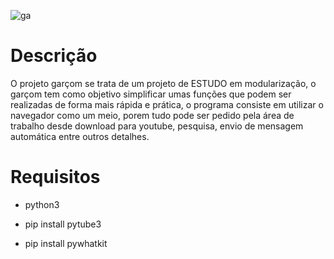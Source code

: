 ![ga](https://user-images.githubusercontent.com/96485637/147664654-e4065cb0-3ea2-4b4f-884b-189d2ae1bb3e.png)


# Descrição

O projeto garçom se trata de um projeto de ESTUDO em modularização, o garçom tem como
objetivo simplificar umas funções que podem ser realizadas de forma mais rápida e prática,
o programa consiste em utilizar o navegador como um meio, porem tudo pode ser pedido pela área de trabalho 
desde download para youtube, pesquisa, envio de mensagem automática entre outros detalhes. 


# Requisitos  
- python3

- pip install pytube3

- pip install pywhatkit
